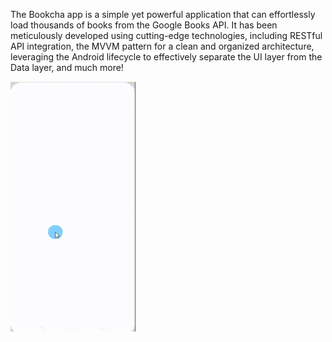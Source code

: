 The Bookcha app is a simple yet powerful application that can effortlessly load thousands of books from the Google Books API. 
It has been meticulously developed using cutting-edge technologies, including RESTful API integration, the MVVM pattern for a clean and organized architecture, leveraging the Android lifecycle to effectively separate the UI layer from the Data layer, and much more!

<img src="https://github.com/devhsb/bookcha-book_app/blob/main/bookcha_preview.gif" width="200" height="400"/>
